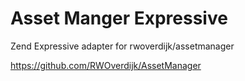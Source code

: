 Asset Manger Expressive
=======================

Zend Expressive adapter for rwoverdijk/assetmanager

https://github.com/RWOverdijk/AssetManager
